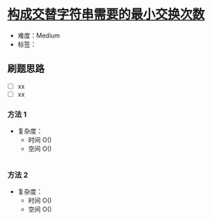 # [构成交替字符串需要的最小交换次数](https://leetcode-cn.com/problems/minimum-number-of-swaps-to-make-the-binary-string-alternating/)

- 难度：Medium
- 标签：

## 刷题思路

- [ ] xx
- [ ] xx

### 方法 1

- 复杂度：
    - 时间 O()
    - 空间 O()

``` js

```

### 方法 2

- 复杂度：
    - 时间 O()
    - 空间 O()

``` js

```

